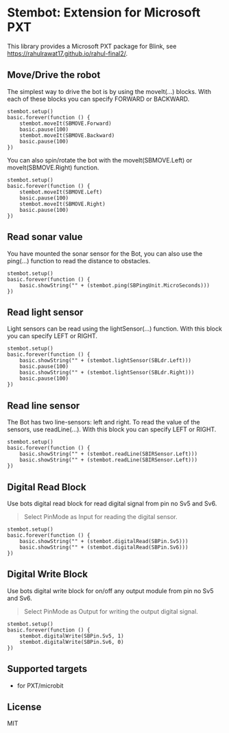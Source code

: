 # Stembot: Extension for Microsoft PXT

This library provides a Microsoft PXT package for Blink, see https://rahulrawat17.github.io/rahul-final2/.

## Move/Drive the robot

The simplest way to drive the bot is by using the moveIt(...) blocks. With each of these blocks you can specify FORWARD or BACKWARD.
```blocks
stembot.setup()
basic.forever(function () {
    stembot.moveIt(SBMOVE.Forward)
    basic.pause(100)
    stembot.moveIt(SBMOVE.Backward)
    basic.pause(100)
})
```

You can also spin/rotate the bot with the moveIt(SBMOVE.Left) or moveIt(SBMOVE.Right) function.
```blocks
stembot.setup()
basic.forever(function () {
    stembot.moveIt(SBMOVE.Left)
    basic.pause(100)
    stembot.moveIt(SBMOVE.Right)
    basic.pause(100)
})
```

## Read sonar value

You have mounted the sonar sensor for the Bot, you can also use the ping(...) function to read the distance to obstacles.
```blocks
stembot.setup()
basic.forever(function () {
    basic.showString("" + (stembot.ping(SBPingUnit.MicroSeconds)))
})
```

## Read light sensor

Light sensors can be read using the lightSensor(...) function. With this block you can specify LEFT or RIGHT.
```blocks
stembot.setup()
basic.forever(function () {
    basic.showString("" + (stembot.lightSensor(SBLdr.Left)))
    basic.pause(100)
    basic.showString("" + (stembot.lightSensor(SBLdr.Right)))
    basic.pause(100)
})
```

## Read line sensor

The Bot has two line-sensors: left and right. To read the value of the sensors, use readLine(...). With this block you can specify LEFT or RIGHT.
```blocks
stembot.setup()
basic.forever(function () {
    basic.showString("" + (stembot.readLine(SBIRSensor.Left)))
    basic.showString("" + (stembot.readLine(SBIRSensor.Left)))
})

```

## Digital Read Block

Use bots digital read block for read digital signal from pin no Sv5 and Sv6.
> Select PinMode as Input for reading the digital sensor.
```blocks
stembot.setup()
basic.forever(function () {
    basic.showString("" + (stembot.digitalRead(SBPin.Sv5)))
    basic.showString("" + (stembot.digitalRead(SBPin.Sv6)))
})
```

## Digital Write Block

Use bots digital write block for on/off any output module from pin no Sv5 and Sv6.
> Select PinMode as Output for writing the output digital signal.
```blocks
stembot.setup()
basic.forever(function () {
    stembot.digitalWrite(SBPin.Sv5, 1)
    stembot.digitalWrite(SBPin.Sv6, 0)
})
```

## Supported targets

* for PXT/microbit

## License
MIT
